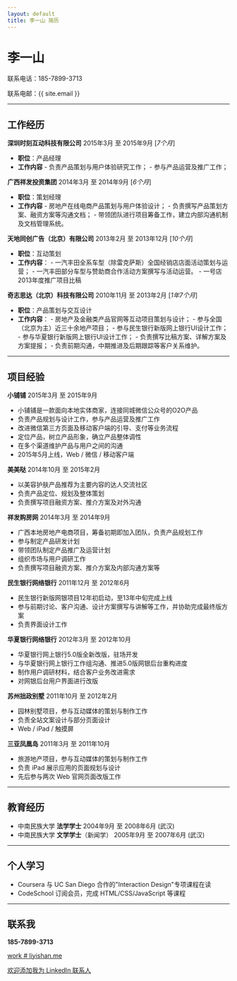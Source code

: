 ```yaml
---
layout: default
title: 李一山 简历
---
```


# 李一山

联系电话：185-7899-3713 

联系电邮：{{ site.email }}

----

## 工作经历

**深圳时刻互动科技有限公司** 2015年3月 至 2015年9月 [_7个月_]

-    **职位**：产品经理
-    **工作内容**
    -    负责产品策划与用户体验研究工作；
    -    参与产品运营及推广工作；

**广西祥发投资集团** 2014年3月 至 2014年9月 [_6个月_]

-    **职位**：策划经理
-    **工作内容**
    -    房地产在线电商产品策划与用户体验设计；
    -    负责撰写产品策划方案、融资方案等沟通文档；
    -    带领团队进行项目筹备工作，建立内部沟通机制及文档管理系统。

**天地同创广告（北京）有限公司** 2013年2月 至 2013年12月 [_10个月_]

-    **职位**：互动策划
-    **工作内容**： 
    -    一汽丰田全系车型（除雷克萨斯）全国经销店店面活动策划与运营；
    -    一汽丰田部分车型与赞助商合作活动方案撰写与活动运营。
    -    一号店2013年度推广项目比稿

**奇志思达（北京）科技有限公司** 2010年11月 至 2013年2月 [_1年7个月_]

-    **职位**：产品策划与交互设计
-    **工作内容**： 
    -    房地产及金融类产品官网等互动项目策划与设计；
    -    参与全国（北京为主）近三十余地产项目；
    -    参与民生银行新版网上银行UI设计工作；
    -    参与华夏银行新版网上银行UI设计工作；
    -    负责撰写比稿方案、详解方案及方案提报；
    -    负责前期沟通，中期推进及后期跟踪等客户关系维护。

----

## 项目经验

**小铺铺** 2015年3月 至 2015年9月

-    小铺铺是一款面向本地实体商家，连接同城微信公众号的O2O产品
-    负责产品规划与设计工作，参与产品运营及推广工作
-    改进微信第三方页面及移动客户端的引导、支付等业务流程
-    定位产品，树立产品形象，确立产品整体调性
-    在多个渠道维护产品与用户之间的沟通
-    2015年5月上线，Web / 微信 / 移动客户端

**美美哒** 2014年10月 至 2015年2月

-    以美容护肤产品推荐为主要内容的达人交流社区
-    负责产品定位、规划及整体策划
-    负责撰写项目融资方案、推介方案及对外沟通

**祥发购房网** 2014年3月 至 2014年9月

-    广西本地房地产电商项目，筹备初期即加入团队，负责产品规划工作
-    参与制定产品研发计划
-    带领团队制定产品推广及运营计划
-    组织市场与用户调研工作
-    负责撰写项目融资方案、推介方案及内部沟通方案等

**民生银行网络银行** 2011年12月 至 2012年6月

-    民生银行新版网银项目12年初启动，至13年中旬完成上线
-    参与前期讨论、客户沟通、设计方案撰写与讲解等工作，并协助完成最终版方案
-    负责界面设计工作

**华夏银行网络银行** 2012年3月 至 2012年10月

-    华夏银行网上银行5.0版全新改版，驻场开发
-    与华夏银行网上银行工作组沟通、推进5.0版网银后台重构进度
-    制作用户调研材料，结合客户业务改进需求
-    对网银后台用户界面进行改版

**苏州拙政别墅** 2011年10月 至 2012年2月

-    园林别墅项目，参与互动媒体的策划与制作工作
-    负责全站文案设计与部分页面设计
-    Web / iPad / 触摸屏

**三亚凤凰岛** 2011年3月 至 2011年10月

-    旅游地产项目，参与互动媒体的策划与制作工作
-    负责 iPad 展示应用的页面规划与设计
-    先后参与两次 Web 官网页面改版工作

----

## 教育经历

-    中南民族大学  **法学学士** 2004年9月 至 2008年6月 (武汉)  
-    中南民族大学  **文学学士**（新闻学） 2005年9月 至 2007年6月 (武汉)

----

## 个人学习

-    Coursera 与 UC San Diego 合作的"Interaction Design"专项课程在读
-    CodeSchool 订阅会员，完成 HTML/CSS/JavaScript 等课程

----

## 联系我

**185-7899-3713**

[work # liyishan.me](mailto:work@liyishan.me)

[欢迎添加我为 LinkedIn 联系人](http://cn.linkedin.com/in/liyishan/)